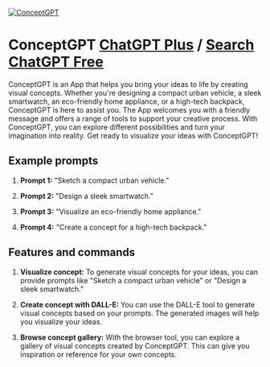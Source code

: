 
[![ConceptGPT](https://files.oaiusercontent.com/file-imx3rqwuBCUhNF88veBN7psB?se=2123-10-18T21%3A51%3A19Z&sp=r&sv=2021-08-06&sr=b&rscc=max-age%3D31536000%2C%20immutable&rscd=attachment%3B%20filename%3Dfb0635b5-7ed5-4690-ba09-986c9ae79534.png&sig=55A69/OlOUIUG9Njqx2BypTQlZS8EAbLinRhHJhtkx0%3D)](https://chat.openai.com/g/g-f4jZt1mA1-conceptgpt)

# ConceptGPT [ChatGPT Plus](https://chat.openai.com/g/g-f4jZt1mA1-conceptgpt) / [Search ChatGPT Free](https://gptcall.net/index.html#/?search=ConceptGPT)

ConceptGPT is an App that helps you bring your ideas to life by creating visual concepts. Whether you're designing a compact urban vehicle, a sleek smartwatch, an eco-friendly home appliance, or a high-tech backpack, ConceptGPT is here to assist you. The App welcomes you with a friendly message and offers a range of tools to support your creative process. With ConceptGPT, you can explore different possibilities and turn your imagination into reality. Get ready to visualize your ideas with ConceptGPT!

## Example prompts

1. **Prompt 1:** "Sketch a compact urban vehicle."

2. **Prompt 2:** "Design a sleek smartwatch."

3. **Prompt 3:** "Visualize an eco-friendly home appliance."

4. **Prompt 4:** "Create a concept for a high-tech backpack."

## Features and commands

1. **Visualize concept:** To generate visual concepts for your ideas, you can provide prompts like "Sketch a compact urban vehicle" or "Design a sleek smartwatch."

2. **Create concept with DALL-E:** You can use the DALL-E tool to generate visual concepts based on your prompts. The generated images will help you visualize your ideas.

3. **Browse concept gallery:** With the browser tool, you can explore a gallery of visual concepts created by ConceptGPT. This can give you inspiration or reference for your own concepts.


